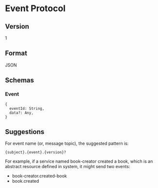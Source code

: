 # Event Protocol

## Version

1

## Format

JSON

## Schemas

### Event

```
{
  eventId: String,
  data?: Any,
}
```

## Suggestions

For event name (or, message topic), the suggested pattern is:

```
{subject}.{event}.{version}?
```

For example, if a service named book-creator created a book, which is an abstract resource defined in system, 
it might send two events: 

- book-creator.created-book
- book.created